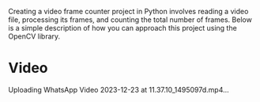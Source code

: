 Creating a video frame counter project in Python involves reading a video file, processing its frames, and counting the total number of frames. Below is a simple description of how you can approach this project using the OpenCV library.
# Video



Uploading WhatsApp Video 2023-12-23 at 11.37.10_1495097d.mp4…

